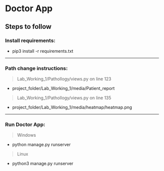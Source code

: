 # Doctor App
## Steps to follow

### Install requirements:
 - pip3 install -r requirements.txt
  
  ***
  ### Path change instructions:
> Lab_Working_1/Pathollogy/views.py on line 123
- project_folder/Lab_Working_1/media/Patient_report


> Lab_Working_1/Pathollogy/views.py on line 135
- project_folder/Lab_Working_1/media/heatmap/heatmap.png


***
 ### Run Doctor App:
  > Windows 
  - python manage.py runserver
  
  > Linux
  - python3 manage.py runserver

